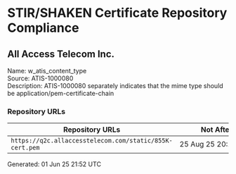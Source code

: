 # STIR/SHAKEN Certificate Repository Compliance

## All Access Telecom Inc.

Name: w_atis_content_type\
Source: ATIS-1000080\
Description: ATIS-1000080 separately indicates that the mime type should be application/pem-certificate-chain
### Repository URLs

| Repository URLs | Not After |  Problems | Link |
|-----------------|-----------|-----------|------|
| `https://q2c.allaccesstelecom.com/static/855K-cert.pem` | 25&#160;Aug&#160;25&#160;20:14&#160;UTC | true | [view](../../REPOS/83129c70b5ddda6fc105407afb7224b664bc8891/README.md) |


Generated: 01 Jun 25 21:52 UTC
